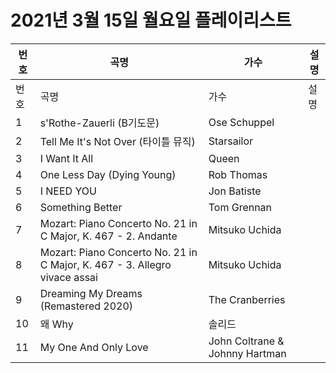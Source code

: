 # 2021년 3월 15일 월요일 플레이리스트

| 번호 | 곡명 | 가수 | 설명 |
|------|------|------|------|
| 번호 | 곡명 | 가수 | 설명 |
| 1 | s'Rothe-Zauerli (B기도문) | Ose Schuppel |  |
| 2 | Tell Me It's Not Over (타이틀 뮤직) | Starsailor |  |
| 3 | I Want It All | Queen |  |
| 4 | One Less Day (Dying Young) | Rob Thomas |  |
| 5 | I NEED YOU | Jon Batiste |  |
| 6 | Something Better | Tom Grennan |  |
| 7 | Mozart: Piano Concerto No. 21 in C Major, K. 467 - 2. Andante | Mitsuko Uchida |  |
| 8 | Mozart: Piano Concerto No. 21 in C Major, K. 467 - 3. Allegro vivace assai | Mitsuko Uchida |  |
| 9 | Dreaming My Dreams (Remastered 2020) | The Cranberries |  |
| 10 | 왜 Why | 솔리드 |  |
| 11 | My One And Only Love | John Coltrane & Johnny Hartman |  |
